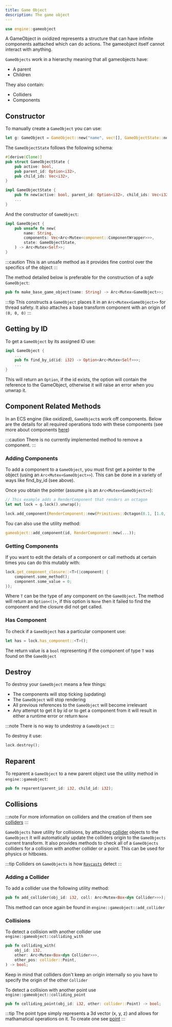 ```yaml
---
title: Game Object
description: The game object 
---
```


```rust
use engine::gameobject
```

A GameObject in oxidized represents a structure that can have infinite components aattached which can do actions. The gameobject itself cannot interact with anything.

`GameObjects` work in a hierarchy meaning that all gameobjects have:
- A parent
- Children

They also contain:
- Colliders
- Components

## Constructor

To manually create a `GameObject` you can use:

```rust
let g: GameObject = GameObject::new("name", vec![], GameObjectState::new(true, vec![], vec![]));
```

The `GameObjectState` follows the following schema:

```rust
#[derive(Clone)]
pub struct GameObjectState {
    pub active: bool,
    pub parent_id: Option<i32>,
    pub child_ids: Vec<i32>,
}

impl GameObjectState {
    pub fn new(active: bool, parent_id: Option<i32>, child_ids: Vec<i32>) -> Self;
    ...
}
```

And the constructor of `GameObject`:

```rust
impl GameObject {
    pub unsafe fn new(
        name: String,
        components: Vec<Arc<Mutex<component::ComponentWrapper>>>,
        state: GameObjectState,
    ) -> Arc<Mutex<Self>>;
}
```

:::caution 
This is an unsafe method as it provides fine control over the specifics of the object
:::

The method detailed below is preferable for the construction of a *safe* `GameObject`:

```rust
pub fn make_base_game_object(name: String) -> Arc<Mutex<GameObject>>;
```

:::tip 
This constructs a `GameObject` places it in an `Arc<Mutex<GameObject>>` for thread safety. It also attaches a base transform component with an origin of `(0, 0, 0)`
:::

## Getting by ID

To get a `GameObject` by its assigned ID use:

```rust
impl GameObject {
    ...
    pub fn find_by_id(id: i32) -> Option<Arc<Mutex<Self>>>;
    ...
}
```

This will return an `Option`, if the id exists, the option will contain the reference to the GameObject, otherwise it will raise an error when you unwrap it.

## Component Related Methods

In an ECS engine (like oxidized), `GameObject`s work off components. Below are the details for all required operations todo with these components (see more about components [here](components))

:::caution 
There is no currently implemented method to remove a component. 
:::

### Adding Components

To add a component to a `GameObject`, you must first get a pointer to the object (using an `Arc<Mutex<GameObject>>`). This can be done in a variety of ways like find_by_id (see above). 

Once you obtain the pointer (assume `g` is an `Arc<Mutex<GameObject>>`):

```rust
// This example adds a RenderComponent that renders an octagon
let mut lock = g.lock().unwrap();

lock.add_component(RenderComponent::new(Primitives::Octagon(0.1, [1.0, 0.0, 0.0])));
```

Tou can also use the utility method:

```rust
gameobject::add_component(id, RenderComponent::new(...));
```

### Getting Components

If you want to edit the details of a component or call methods at certain times you can do this mutably with:

```rust
lock.get_component_closure::<T>(|component| {
    component.some_method();
    component.some_value = 0;
});
```

Where `T` can be the type of any component on the `GameObject`. The method will return an `Option<()>`, if this option is `None` then it failed to find the component and the closure did not get called.

### Has Component

To check if a `GameObject` has a particular component use:

```rust
let has = lock.has_component::<T>();
```

The return value is a `bool` representing if the component of type `T` was found on the `GameObject`


## Destroy

To destroy your `GameObject` means a few things:
- The components will stop ticking (updating)
- The `GameObject` will stop rendering
- All previous references to the `GameObject` will become irrelevant
- Any attempt to get it by id or to get a component from it will result in either a runtime error or return `None`

:::note 
There is no way to undestroy a `GameObject`
:::

To destroy it use:

```rust
lock.destroy();
```

## Reparent

To reparent a `GameObject` to a new parent object use the utility method in `engine::gameobject`:

```rust
pub fn reparent(parent_id: i32, child_id: i32);
```

## Collisions

:::note 
For more information on colliders and the creation of them see [colliders](colliders)
:::

`GameObjects` have utility for collisions, by attaching [collider](colliders) objects to the `GameObject` it will automatically update the colliders origin to the `GameObjects` current transform. It also provides methods to check all of a `GameObjects` colliders for a collision with another collider or a point. This can be used for physics or hitboxes.

:::tip
Colliders on `GameObjects` is how [`Raycasts`](raycast) detect
:::

### Adding a Collider

To add a collider use the following utility method:

```rust
pub fn add_collider(obj_id: i32, coll: Arc<Mutex<Box<dyn Collider>>>);
```

This method can once again be found in `engine::gameobject::add_collider`

### Collisions

To detect a collision with another collider use `engine::gameobject::colliding_with`

```rust
pub fn colliding_with(
    obj_id: i32,
    other: Arc<Mutex<Box<dyn Collider>>>,
    other_pos: collider::Point,
) -> bool;
```

Keep in mind that colliders don't keep an origin internally so you have to specify the origin of the other `Collider`

To detect a collision with another point use `engine::gameobject::colliding_point`

```rust
pub fn colliding_point(obj_id: i32, other: collider::Point) -> bool;
```

:::tip 
The point type simply represents a 3d vector (x, y, z) and allows for mathamatical operations on it. To create one see [point](colliders#point)
:::

